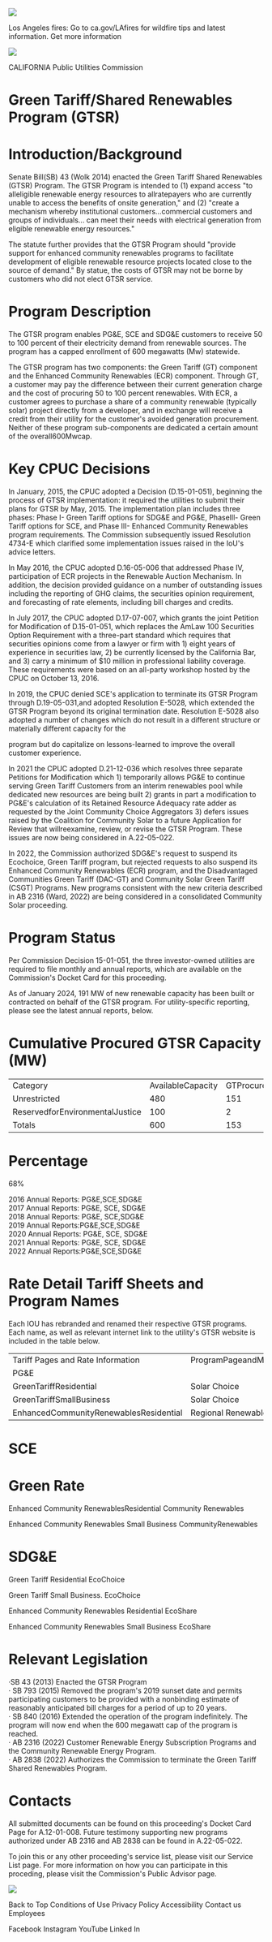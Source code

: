 ![](images/f4fdd58cb9207372d1e3ca82a40e33ad632c2bf79edd11c8f8ceb99188915c58.jpg)

Los Angeles fires: Go to ca.gov/LAfires for wildfire tips and latest information. Get more information

![](images/a16e8f838edb1c5c3e21450ae753f51ac78bfba607d49816705dc3a5cd7b214e.jpg)

CALIFORNIA Public Utilities Commission

# Green Tariff/Shared Renewables Program (GTSR)

# Introduction/Background

Senate Bill(SB) 43 (Wolk 2014) enacted the Green Tariff Shared Renewables (GTSR) Program. The GTSR Program is intended to (1) expand access "to alleligible renewable energy resources to allratepayers who are currently unable to access the benefits of onsite generation," and (2) "create a mechanism whereby institutional customers...commercial customers and groups of individuals... can meet their needs with electrical generation from eligible renewable energy resources."

The statute further provides that the GTSR Program should "provide support for enhanced community renewables programs to facilitate development of eligible renewable resource projects located close to the source of demand." By statue, the costs of GTSR may not be borne by customers who did not elect GTSR service.

# Program Description

The GTSR program enables PG&E, SCE and SDG&E customers to receive 50 to 100 percent of their electricity demand from renewable sources. The program has a capped enrollment of 600 megawatts (Mw) statewide.

The GTSR program has two components: the Green Tariff (GT) component and the Enhanced Community Renewables (ECR) component. Through GT, a customer may pay the difference between their current generation charge and the cost of procuring 50 to 100 percent renewables. With ECR, a customer agrees to purchase a share of a community renewable (typically solar) project directly from a developer, and in exchange will receive a credit from their utility for the customer's avoided generation procurement. Neither of these program sub-components are dedicated a certain amount of the overall600Mwcap.

# Key CPUC Decisions

In January, 2015, the CPUC adopted a Decision (D.15-01-051), beginning the process of GTSR implementation: it required the utilities to submit their plans for GTSR by May, 2015. The implementation plan includes three phases: Phase I- Green Tariff options for SDG&E and PG&E, PhaselIl- Green Tariff options for SCE, and Phase IlI- Enhanced Community Renewables program requirements. The Commission subsequently issued Resolution 4734-E which clarified some implementation issues raised in the IoU's advice letters.

In May 2016, the CPUC adopted D.16-05-006 that addressed Phase IV, participation of ECR projects in the Renewable Auction Mechanism. In addition, the decision provided guidance on a number of outstanding issues including the reporting of GHG claims, the securities opinion requirement, and forecasting of rate elements, including bill charges and credits.

In July 2017, the CPUC adopted D.17-07-007, which grants the joint Petition for Modification of D.15-01-051, which replaces the AmLaw 100 Securities Option Requirement with a three-part standard which requires that securities opinions come from a lawyer or firm with 1) eight years of experience in securities law, 2) be currently licensed by the California Bar, and 3) carry a minimum of $\$10$ million in professional liability coverage. These requirements were based on an all-party workshop hosted by the CPUC on October 13, 2016.

In 2019, the CPUC denied SCE's application to terminate its GTSR Program through D.19-05-031,and adopted Resolution E-5028, which extended the GTSR Program beyond its original termination date. Resolution E-5028 also adopted a number of changes which do not result in a different structure or materially different capacity for the

program but do capitalize on lessons-learned to improve the overall customer experience.

In 2021 the CPUC adopted D.21-12-036 which resolves three separate Petitions for Modification which 1) temporarily allows PG&E to continue serving Green Tariff Customers from an interim renewables pool while dedicated new resources are being built 2) grants in part a modification to PG&E's calculation of its Retained Resource Adequacy rate adder as requested by the Joint Community Choice Aggregators 3) defers issues raised by the Coalition for Community Solar to a future Application for Review that willreexamine, review, or revise the GTSR Program. These issues are now being considered in A.22-05-022.

In 2022, the Commission authorized SDG&E's request to suspend its Ecochoice, Green Tariff program, but rejected requests to also suspend its Enhanced Community Renewables (ECR) program, and the Disadvantaged Communities Green Tariff (DAC-GT) and Community Solar Green Tariff (CSGT) Programs. New programs consistent with the new criteria described in AB 2316 (Ward, 2022) are being considered in a consolidated Community Solar proceeding.

# Program Status

Per Commission Decision 15-01-051, the three investor-owned utilities are required to file monthly and annual reports, which are available on the Commission's Docket Card for this proceeding.

As of January 2024, 191 MW of new renewable capacity has been built or contracted on behalf of the GTSR program. For utility-specific reporting, please see the latest annual reports, below.

# Cumulative Procured GTSR Capacity (MW)

<html><body><table><tr><td>Category</td><td>AvailableCapacity</td><td>GTProcured</td><td>ECRProcured</td><td>Ren</td></tr><tr><td>Unrestricted</td><td>480</td><td>151</td><td>38</td><td>291</td></tr><tr><td>ReservedforEnvironmentalJustice</td><td>100</td><td>2</td><td>0</td><td>98</td></tr><tr><td>Totals</td><td>600</td><td>153</td><td>38</td><td>407</td></tr></table></body></html>

# Percentage

68%

2016 Annual Reports: PG&E,SCE,SDG&E  
2017 Annual Reports: PG&E, SCE, SDG&E  
2018 Annual Reports: PG&E, SCE,SDG&E  
2019 Annual Reports:PG&E,SCE,SDG&E  
2020 Annual Reports: PG&E, SCE, SDG&E  
2021 Annual Reports: PG&E, SCE, SDG&E  
2022 Annual Reports:PG&E,SCE,SDG&E

# Rate Detail Tariff Sheets and Program Names

Each IOU has rebranded and renamed their respective GTSR programs. Each name, as well as relevant internet link to the utility's GTSR website is included in the table below.

<html><body><table><tr><td>Tariff Pages and Rate Information</td><td>ProgramPageandMarketingName</td></tr><tr><td>PG&E</td><td></td></tr><tr><td>GreenTariffResidential</td><td>Solar Choice</td></tr><tr><td>GreenTariffSmallBusiness</td><td>Solar Choice</td></tr><tr><td>EnhancedCommunityRenewablesResidential</td><td>Regional RenewableChoice</td></tr></table></body></html>

# SCE

# Green Rate

Enhanced Community RenewablesResidential Community Renewables

Enhanced Community Renewables Small Business CommunityRenewables

# SDG&E

Green Tariff Residential EcoChoice

Green Tariff Small Business. EcoChoice

Enhanced Community Renewables Residential EcoShare

Enhanced Community Renewables Small Business EcoShare

# Relevant Legislation

·SB 43 (2013) Enacted the GTSR Program  
· SB 793 (2015) Removed the program's 2019 sunset date and permits participating customers to be provided with a nonbinding estimate of reasonably anticipated bill charges for a period of up to 20 years.  
· SB 840 (2016) Extended the operation of the program indefinitely. The program will now end when the 600 megawatt cap of the program is reached.  
· AB 2316 (2022) Customer Renewable Energy Subscription Programs and the Community Renewable Energy Program.  
· AB 2838 (2022) Authorizes the Commission to terminate the Green Tariff Shared Renewables Program.

# Contacts

All submitted documents can be found on this proceeding's Docket Card Page for A.12-01-008. Future testimony supporting new programs authorized under AB 2316 and AB 2838 can be found in A.22-05-022.

To join this or any other proceeding's service list, please visit our Service List page. For more information on how you can participate in this proceding, please visit the Commission's Public Advisor page.

![](images/ec9ca0d6ea1d9808c6baf67c62467894123bad096818f19d0a26e6850555e0ed.jpg)

Back to Top Conditions of Use Privacy Policy Accessibility Contact us Employees

Facebook Instagram YouTube Linked In

